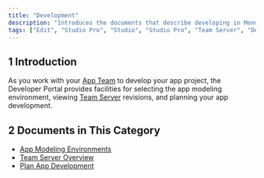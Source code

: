 ```yaml
---
title: "Development"
description: "Introduces the documents that describe developing in Mendix via the Developer Portal."
tags: ["Edit", "Studio Pro", "Studio", "Studio Pro", "Team Server", "Developer Portal", "commit"]
---
```


## 1 Introduction

As you work with your [App Team](../collaborate/team) to develop your app project, the Developer Portal provides facilities for selecting the app modeling environment, viewing [Team Server](/refguide/team-server) revisions, and planning your app development.

## 2 Documents in This Category

* [App Modeling Environments](modeling-environments)
* [Team Server Overview](team-server)
* [Plan App Development](planning-development)